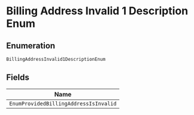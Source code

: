 
# Billing Address Invalid 1 Description Enum

## Enumeration

`BillingAddressInvalid1DescriptionEnum`

## Fields

| Name |
|  --- |
| `EnumProvidedBillingAddressIsInvalid` |

